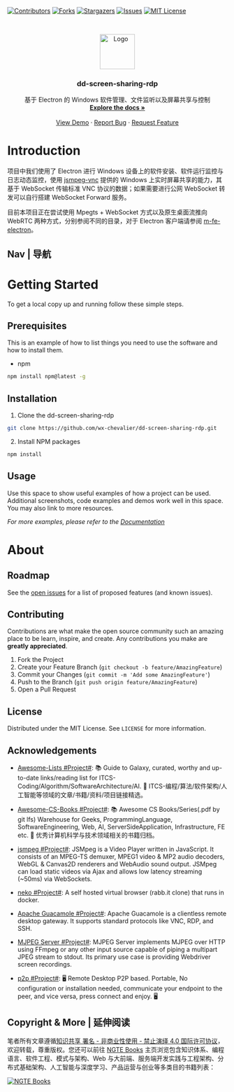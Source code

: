 [![Contributors][contributors-shield]][contributors-url]
[![Forks][forks-shield]][forks-url]
[![Stargazers][stars-shield]][stars-url]
[![Issues][issues-shield]][issues-url]
[![MIT License][license-shield]][license-url]

<!-- PROJECT LOGO -->
<br />
<p align="center">
  <a href="https://github.com/wx-chevalier/dd-screen-sharing-rdp">
    <img src="https://s2.ax1x.com/2020/01/06/lr21MT.png" alt="Logo" width="80" height="80">
  </a>

  <h3 align="center">dd-screen-sharing-rdp</h3>

  <p align="center">
    基于 Electron 的 Windows 软件管理、文件监听以及屏幕共享与控制
    <br />
    <a href="https://github.com/wx-chevalier/dd-screen-sharing-rdp"><strong>Explore the docs »</strong></a>
    <br />
    <br />
    <a href="https://github.com/wx-chevalier/dd-screen-sharing-rdp">View Demo</a>
    ·
    <a href="https://github.com/wx-chevalier/dd-screen-sharing-rdp/issues">Report Bug</a>
    ·
    <a href="https://github.com/wx-chevalier/dd-screen-sharing-rdp/issues">Request Feature</a>
  </p>
</p>

<!-- ABOUT THE PROJECT -->

# Introduction

项目中我们使用了 Electron 进行 Windows 设备上的软件安装、软件运行监控与日志动态监控，使用 [jsmpeg-vnc](https://github.com/phoboslab/jsmpeg-vnc) 提供的 Windows 上实时屏幕共享的能力，其基于 WebSocket 传输标准 VNC 协议的数据；如果需要进行公网 WebSocket 转发可以自行搭建 WebSocket Forward 服务。

目前本项目正在尝试使用 Mpegts + WebSocket 方式以及原生桌面流推向 WebRTC 两种方式，分别参阅不同的目录，对于 Electron 客户端请参阅 [m-fe-electron](https://github.com/wx-chevalier/m-fe-electron)。

## Nav | 导航

# Getting Started

To get a local copy up and running follow these simple steps.

## Prerequisites

This is an example of how to list things you need to use the software and how to install them.

- npm

```sh
npm install npm@latest -g
```

## Installation

1. Clone the dd-screen-sharing-rdp

```sh
git clone https://github.com/wx-chevalier/dd-screen-sharing-rdp.git
```

2. Install NPM packages

```sh
npm install
```

<!-- USAGE EXAMPLES -->

## Usage

Use this space to show useful examples of how a project can be used. Additional screenshots, code examples and demos work well in this space. You may also link to more resources.

_For more examples, please refer to the [Documentation](https://example.com)_

# About

<!-- ROADMAP -->

## Roadmap

See the [open issues](https://github.com/wx-chevalier/dd-screen-sharing-rdp/issues) for a list of proposed features (and known issues).

<!-- CONTRIBUTING -->

## Contributing

Contributions are what make the open source community such an amazing place to be learn, inspire, and create. Any contributions you make are **greatly appreciated**.

1. Fork the Project
2. Create your Feature Branch (`git checkout -b feature/AmazingFeature`)
3. Commit your Changes (`git commit -m 'Add some AmazingFeature'`)
4. Push to the Branch (`git push origin feature/AmazingFeature`)
5. Open a Pull Request

<!-- LICENSE -->

## License

Distributed under the MIT License. See `LICENSE` for more information.

<!-- ACKNOWLEDGEMENTS -->

## Acknowledgements

- [Awesome-Lists #Project#](https://github.com/wx-chevalier/Awesome-Lists): 📚 Guide to Galaxy, curated, worthy and up-to-date links/reading list for ITCS-Coding/Algorithm/SoftwareArchitecture/AI. 💫 ITCS-编程/算法/软件架构/人工智能等领域的文章/书籍/资料/项目链接精选。

- [Awesome-CS-Books #Project#](https://github.com/wx-chevalier/Awesome-CS-Books): :books: Awesome CS Books/Series(.pdf by git lfs) Warehouse for Geeks, ProgrammingLanguage, SoftwareEngineering, Web, AI, ServerSideApplication, Infrastructure, FE etc. :dizzy: 优秀计算机科学与技术领域相关的书籍归档。

- [jsmpeg #Project#](https://github.com/phoboslab/jsmpeg): JSMpeg is a Video Player written in JavaScript. It consists of an MPEG-TS demuxer, MPEG1 video & MP2 audio decoders, WebGL & Canvas2D renderers and WebAudio sound output. JSMpeg can load static videos via Ajax and allows low latency streaming (~50ms) via WebSockets.

- [neko #Project#](https://github.com/nurdism/neko): A self hosted virtual browser (rabb.it clone) that runs in docker.

- [Apache Guacamole #Project#](https://guacamole.apache.org/): Apache Guacamole is a clientless remote desktop gateway. It supports standard protocols like VNC, RDP, and SSH.

- [MJPEG Server #Project#](https://github.com/blueimp/mjpeg-server): MJPEG Server implements MJPEG over HTTP using FFmpeg or any other input source capable of piping a multipart JPEG stream to stdout. Its primary use case is providing Webdriver screen recordings.

- [p2p #Project#](https://github.com/miroslavpejic85/p2p): 🖥️ Remote Desktop P2P based. Portable, No configuration or installation needed, communicate your endpoint to the peer, and vice versa, press connect and enjoy. 🖥️

## Copyright & More | 延伸阅读

笔者所有文章遵循[知识共享 署名 - 非商业性使用 - 禁止演绎 4.0 国际许可协议](https://creativecommons.org/licenses/by-nc-nd/4.0/deed.zh)，欢迎转载，尊重版权。您还可以前往 [NGTE Books](https://ng-tech.icu/books/) 主页浏览包含知识体系、编程语言、软件工程、模式与架构、Web 与大前端、服务端开发实践与工程架构、分布式基础架构、人工智能与深度学习、产品运营与创业等多类目的书籍列表：

[![NGTE Books](https://s2.ax1x.com/2020/01/18/19uXtI.png)](https://ng-tech.icu/books/)

<!-- MARKDOWN LINKS & IMAGES -->
<!-- https://www.markdownguide.org/basic-syntax/#reference-style-links -->

[contributors-shield]: https://img.shields.io/github/contributors/wx-chevalier/dd-screen-sharing-rdp.svg?style=flat-square
[contributors-url]: https://github.com/wx-chevalier/dd-screen-sharing-rdp/graphs/contributors
[forks-shield]: https://img.shields.io/github/forks/wx-chevalier/dd-screen-sharing-rdp.svg?style=flat-square
[forks-url]: https://github.com/wx-chevalier/dd-screen-sharing-rdp/network/members
[stars-shield]: https://img.shields.io/github/stars/wx-chevalier/dd-screen-sharing-rdp.svg?style=flat-square
[stars-url]: https://github.com/wx-chevalier/dd-screen-sharing-rdp/stargazers
[issues-shield]: https://img.shields.io/github/issues/wx-chevalier/dd-screen-sharing-rdp.svg?style=flat-square
[issues-url]: https://github.com/wx-chevalier/dd-screen-sharing-rdp/issues
[license-shield]: https://img.shields.io/github/license/wx-chevalier/dd-screen-sharing-rdp.svg?style=flat-square
[license-url]: https://github.com/wx-chevalier/dd-screen-sharing-rdp/blob/master/LICENSE.txt
